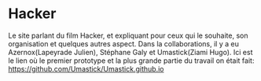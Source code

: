 # Hacker
Le site parlant du film Hacker, et expliquant pour ceux qui le souhaite, son organisation et quelques autres aspect.
Dans la collaborations, il y a eu Azernox(Lapeyrade Julien), Stéphane Galy et Umastick(Ziami Hugo).
Ici est le lien où le premier prototype et la plus grande partie du travail on était fait:
https://github.com/Umastick/Umastick.github.io

